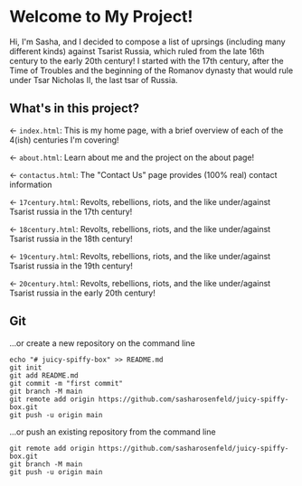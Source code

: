 # Welcome to My Project!

Hi, I'm Sasha, and I decided to compose a list of uprsings (including many different kinds) against Tsarist Russia, which ruled from the late 16th century to the early 20th century! I started with the 17th century, after the Time of Troubles and the beginning of the Romanov dynasty that would rule under Tsar Nicholas II, the last tsar of Russia. 

## What's in this project?

← `index.html`: This is my home page, with a brief overview of each of the 4(ish) centuries I'm covering!

← `about.html`: Learn about me and the project on the about page!

← `contactus.html`: The "Contact Us" page provides (100% real) contact information

← `17century.html`: Revolts, rebellions, riots, and the like under/against Tsarist russia in the 17th century!

← `18century.html`: Revolts, rebellions, riots, and the like under/against Tsarist russia in the 18th century!

← `19century.html`: Revolts, rebellions, riots, and the like under/against Tsarist russia in the 19th century!

← `20century.html`: Revolts, rebellions, riots, and the like under/against Tsarist russia in the early 20th century!

## Git

…or create a new repository on the command line

```
echo "# juicy-spiffy-box" >> README.md
git init
git add README.md
git commit -m "first commit"
git branch -M main
git remote add origin https://github.com/sasharosenfeld/juicy-spiffy-box.git
git push -u origin main
```

…or push an existing repository from the command line

```
git remote add origin https://github.com/sasharosenfeld/juicy-spiffy-box.git
git branch -M main
git push -u origin main
```
